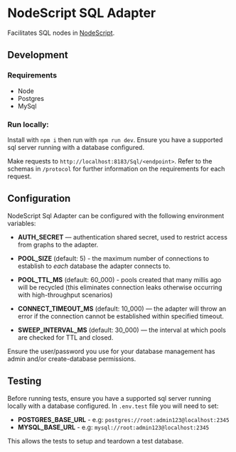 # NodeScript SQL Adapter

Facilitates SQL nodes in [NodeScript](https://nodescript.dev).

## Development

### Requirements

- Node
- Postgres
- MySql

### Run locally:

Install with `npm i` then run with `npm run dev`. Ensure you have a supported sql server running with a database configured.

Make requests to `http://localhost:8183/Sql/<endpoint>`. Refer to the schemas in `/protocol` for further information on the requirements for each request.


## Configuration

NodeScript Sql Adapter can be configured with the following environment variables:

- **AUTH_SECRET** — authentication shared secret, used to restrict access from graphs to the adapter.

- **POOL_SIZE** (default: 5) - the maximum number of connections to establish to *each* database the adapter connects to.

- **POOL_TTL_MS** (default: 60_000) - pools created that many millis ago will be recycled (this eliminates connection leaks otherwise occurring with high-throughput scenarios)

- **CONNECT_TIMEOUT_MS** (default: 10_000) — the adapter will throw an error if the connection cannot be established within specified timeout.

- **SWEEP_INTERVAL_MS** (default: 30_000) — the interval at which pools are checked for TTL and closed.

Ensure the user/password you use for your database management has admin and/or create-database permissions.


## Testing

Before running tests, ensure you have a supported sql server running locally with a database configured. In `.env.test` file you will need to set:

- **POSTGRES_BASE_URL** - e.g: `postgres://root:admin123@localhost:2345`
- **MYSQL_BASE_URL** - e.g: `mysql://root:admin123@localhost:2345`

This allows the tests to setup and teardown a test database.